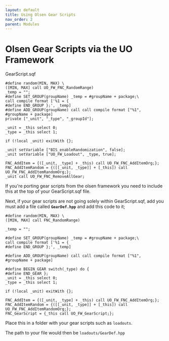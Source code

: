```yaml
---
layout: default
title: Using Olsen Gear Scripts
nav_order: 2
parent: Modules
---
```


# Olsen Gear Scripts via the UO Framework

GearScript.sqf

```sqf
#define random(MIN, MAX) \
([MIN, MAX] call UO_FW_FNC_RandomRange)
_temp = "";
#define SET_GROUP(groupName) _temp = #groupName + package;\
call compile format ['%1 = {
#define END_GROUP };', _temp]
#define ADD_GROUP(groupName) call call compile format ["%1", #groupName + package]
private ["_unit", "_type", "_groupId"];

_unit = _this select 0;
_type = _this select 1;

if (!local _unit) exitWith {};

_unit setVariable ["BIS_enableRandomization", false];
_unit setVariable ["UO_FW_Loadout", _type, true];

FNC_AddItem = {([_unit, _type] + _this) call UO_FW_FNC_AddItemOrg;};
FNC_AddItemRandom = {([[_unit, _type]] + [_this]) call UO_FW_FNC_AddItemRandomOrg;};
_unit call UO_FW_FNC_RemoveAllGear;
```

If you're porting gear scripts from the olsen framework you need to include this at the top of your GearScript.sqf file.

Next, if your gear scripts are not going solely within GearScript.sqf, add you must add a file called **``GearDef.hpp``** and add this code to it;

```sqf
#define random(MIN, MAX) \
([MIN, MAX] call FNC_RandomRange)

_temp = "";

#define SET_GROUP(groupName) _temp = #groupName + package;\
call compile format ['%1 = {
#define END_GROUP };', _temp]

#define ADD_GROUP(groupName) call call compile format ["%1", #groupName + package]

#define BEGIN_GEAR switch(_type) do {
#define END_GEAR };
_unit = _this select 0;
_type = _this select 1;

if (!local _unit) exitWith {};

FNC_AddItem = {([_unit, _type] + _this) call UO_FW_FNC_AddItemOrg;};
FNC_AddItemRandom = {([[_unit, _type]] + [_this]) call UO_FW_FNC_AddItemRandomOrg;};
FNC_GearScript = {_this call UO_FW_GearScript;};
```

Place this in a folder with your gear scripts such as ``loadouts``.

The path to your file would then be ``loadouts/GearDef.hpp``

